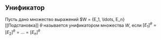 ## Унификатор
Пусть дано множество выражений $W = \{E_1, \ldots, E_n\}
[[Подстановка]] $\theta$ называется унификатором множества $W$, если $[E_1]^\theta = [E_2]^\theta =\ldots =[E_n]^\theta$